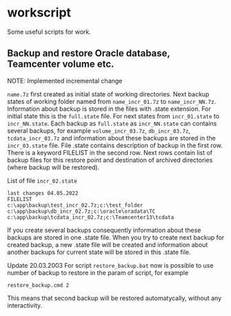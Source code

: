 # workscript
Some useful scripts for work.

## Backup and restore Oracle database, Teamcenter volume etc.

NOTE: Implemented incremental change

`name.7z` first created as initial state of working directories. 
Next backup states of working folder named from `name_incr_01.7z` to `name_incr_NN.7z`.
Information about backup is stored in the files with .state extension. For initial state this is the `full.state` file. For next states from `incr_01.state` to `incr_NN.state`.
Each backup as `full.state` as `incr_NN.state` can contains several backups, for example `volume_incr_03.7z`, `db_incr_03.7z`, `tcdata_incr_03.7z` and information about these backups are stored in the `incr_03.state` file.
File .state contains description of backup in the first row. There is a keyword FILELIST in the second row. Next rows contain list of backup files for this restore point and destination of archived directories (where backup will be restored). 

List of file `incr_02.state`
```
last changes 04.05.2022 
FILELIST
c:\app\backup\test_incr_02.7z;c:\test_folder
c:\app\backup\db_incr_02.7z;c:\oracle\oradata\TC
c:\app\backup\tcdata_incr_02.7z;c:\Teamcenter13\tcdata
```
If you create several backups consequently information about these backups are stored in one .state file. When you try to create next backup for created backup, a new .state file will be created and information about another backups for current state will be stored in this .state file.

Update 20.03.2003
For script `restore_backup.bat` now is possible to use number of backup to restore in the param of script, for example
```
restore_backup.cmd 2
```
This means that second backup will be restored automatycally, without any interactivity.
